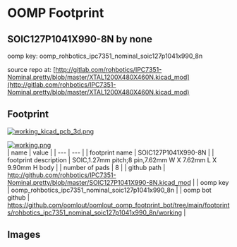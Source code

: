 # OOMP Footprint  
## SOIC127P1041X990-8N  by none  
  
oomp key: oomp_rohbotics_ipc7351_nominal_soic127p1041x990_8n  
  
source repo at: [http://gitlab.com/rohbotics/IPC7351-Nominal.pretty/blob/master/XTAL1200X480X460N.kicad_mod](http://gitlab.com/rohbotics/IPC7351-Nominal.pretty/blob/master/XTAL1200X480X460N.kicad_mod)  
## Footprint  
  
[![working_kicad_pcb_3d.png](working_kicad_pcb_3d_600.png)](working_kicad_pcb_3d.png)  
  
[![working.png](working_600.png)](working.png)  
| name | value | 
| --- | --- | 
| footprint name | SOIC127P1041X990-8N | 
| footprint description | SOIC,1.27mm pitch;8 pin,7.62mm W X 7.62mm L X 9.90mm H body | 
| number of pads | 8 | 
| github path | http://github.com/rohbotics/IPC7351-Nominal.pretty/blob/master/SOIC127P1041X990-8N.kicad_mod | 
| oomp key | oomp_rohbotics_ipc7351_nominal_soic127p1041x990_8n | 
| oomp bot github | https://github.com/oomlout/oomlout_oomp_footprint_bot/tree/main/footprints/rohbotics_ipc7351_nominal_soic127p1041x990_8n/working | 
## Images  
